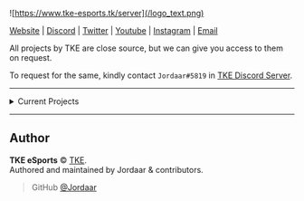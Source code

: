 ![https://www.tke-esports.tk/server](/logo_text.png)


[Website](https://www.tke-esports.tk?from=github) | [Discord](https://www.tke-esports.tk/redirect?from=github&url=https://discord.gg/Vgd5vMn) | [Twitter](https://www.tke-esports.tk/redirect?from=github&url=https://twitter.com/TIMEKEEPERS0) | [Youtube](https://www.tke-esports.tk/redirect?from=github&url=https://www.youtube.com/channel/UCLR40w4ybZ8abGF-AyhGbNg) | [Instagram](https://www.tke-esports.tk/redirect?from=github&url=https://www.instagram.com/timekeepers0) | [Email](mailto:contact@tke-esports.tk)

All projects by TKE are close source, but we can give you access to them on request.

To request for the same, kindly contact `Jordaar#5819` in [TKE Discord Server](https://discord.gg/Vgd5vMn).

---

<details>
<summary>Current Projects</summary>
<br>
  
[TKE Website](https://www.tke-esports.tk) - A static one page website for TIMEKEEPERS ESPORTS. (WIP!)
  
[TKE Bot](https://discord.com/channels/@me/741953879175987251) - Private discord bot for TIMEKEEPERS ESPORTS.
  
[TKE Bot Web Server](https://www.tke-esports.tk/bot) - A web-server for TKE Bot.
</details>

---

## Author

**TKE eSports** © [TKE](https://github.com/orgs/TKE-eSports/people).  
Authored and maintained by Jordaar & contributors.

> GitHub [@Jordaar](https://github.com/Jordaar)
